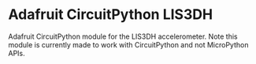 # Adafruit CircuitPython LIS3DH

Adafruit CircuitPython module for the LIS3DH accelerometer.  Note this module
is currently made to work with CircuitPython and not MicroPython APIs.
